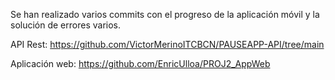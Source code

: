 Se han realizado varios commits con el progreso de la aplicación móvil y la solución de errores varios.

API Rest:
https://github.com/VictorMerinoITCBCN/PAUSEAPP-API/tree/main

Aplicación web:
https://github.com/EnricUlloa/PROJ2_AppWeb
